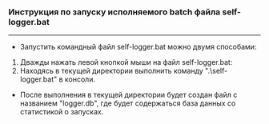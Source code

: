 ### Инструкция по запуску исполняемого batch файла self-logger.bat
* * *
* Запустить командный файл self-logger.bat можно двумя способами:

1. Дважды нажать левой кнопкой мыши на файл self-logger.bat:
2. Находясь в текущей директории выполнить команду ".\self-logger.bat" в консоли.

* После выполнения в текущей директории будет создан файл с названием "logger.db", где будет содержаться база данных со статистикой о запусках.